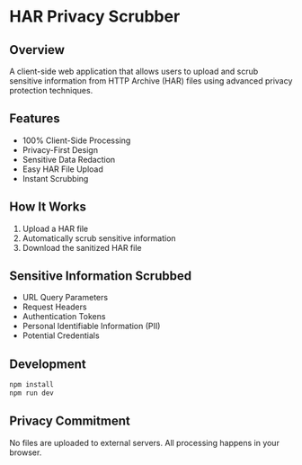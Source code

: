 # HAR Privacy Scrubber

## Overview
A client-side web application that allows users to upload and scrub sensitive information from HTTP Archive (HAR) files using advanced privacy protection techniques.

## Features
- 100% Client-Side Processing
- Privacy-First Design
- Sensitive Data Redaction
- Easy HAR File Upload
- Instant Scrubbing

## How It Works
1. Upload a HAR file
2. Automatically scrub sensitive information
3. Download the sanitized HAR file

## Sensitive Information Scrubbed
- URL Query Parameters
- Request Headers
- Authentication Tokens
- Personal Identifiable Information (PII)
- Potential Credentials

## Development
```bash
npm install
npm run dev
```

## Privacy Commitment
No files are uploaded to external servers. All processing happens in your browser.
